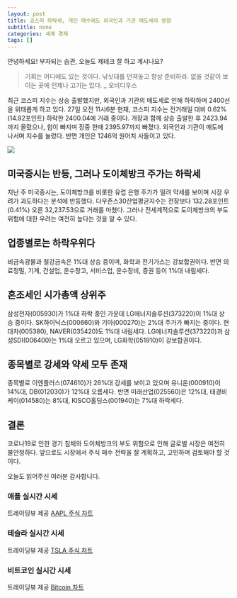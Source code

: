 ```yaml
---
layout: post
title: 코스피 하락세, 개인 매수에도 외국인과 기관 매도세의 영향
subtitle: none
categories: 세계 경제
tags: []
---
```


안녕하세요! 부자되는 습관, 오늘도 제테크 잘 하고 계시나요?

> 기회는 어디에도 있는 것이다. 낚싯대를 던져놓고 항상 준비하라. 없을 것같이 보이는 곳에 언제나 고기는 있다. _ 오비디우스




최근 코스피 지수는 상승 출발했지만, 외국인과 기관의 매도세로 인해 하락하며 2400선을 위태롭게 하고 있다. 27일 오전 11시6분 현재, 코스피 지수는 전거래일 대비 0.62% (14.92포인트) 하락한 2400.04에 거래 중이다. 개장과 함께 상승 출발한 후 2423.94까지 올랐으나, 힘이 빠지며 장중 한때 2395.97까지 빠졌다. 외국인과 기관이 매도에 나서며 지수를 눌렀다. 반면 개인은 1246억 원어치 사들이고 있다.



![](https://source.unsplash.com/800x450/?luxury)

##  미국증시는 반등, 그러나 도이체방크 주가는 하락세

지난 주 미국증시는, 도이체방크를 비롯한 유럽 은행 주가가 밀려 약세를 보이며 시장 우려가 과도하다는 분석에 반등했다. 다우존스30산업평균지수는 전장보다 132.28포인트(0.41%) 오른 32,237.53으로 거래를 마쳤다. 그러나 전세계적으로 도이체방크의 부도 위험에 대한 우려는 여전히 높다는 것을 알 수 있다.

## 업종별로는 하락우위다

비금속광물과 철강금속은 1%대 상승 중이며, 화학과 전기가스는 강보합권이다. 반면 의료정밀, 기계, 건설업, 운수창고, 서비스업, 운수장비, 증권 등이 1%대 내림세다.

## 혼조세인 시가총액 상위주

삼성전자(005930)가 1%대 하락 중인 가운데 LG에너지솔루션(373220)이 1%대 상승 중이다. SK하이닉스(000660)와 기아(000270)는 2%대 주가가 빠지는 중이다. 현대차(005380), NAVER(035420)도 1%대 내림세다. LG에너지솔루션(373220)과 삼성SDI(006400)는 1%대 오르고 있으며, LG화학(051910)이 강보합권이다.

## 종목별로 강세와 약세 모두 존재

종목별로 이엔플러스(074610)가 26%대 강세를 보이고 있으며 유니온(000910)이 14%대, DB(012030)가 12%대 오름세다. 반면 미래산업(025560)은 12%대, 태경비케이(014580)는 8%대, KISCO홀딩스(001940)는 7%대 하락세다.

## 결론

코로나19로 인한 경기 침체와 도이체방크의 부도 위험으로 인해 글로벌 시장은 여전히 불안정하다. 앞으로도 시장에서 주식 매수 전략을 잘 계획하고, 고민하며 검토해야 할 것이다.

오늘도 읽어주신 여러분 감사합니다.

### 애플 실시간 시세


<!-- TradingView Widget BEGIN -->
<div class="tradingview-widget-container">
  <div id="tradingview_6a264"></div>
  <div class="tradingview-widget-copyright">트레이딩뷰 제공 <a href="https://kr.tradingview.com/symbols/NASDAQ-AAPL/" rel="noopener" target="_blank"><span class="blue-text">AAPL 주식 차트</span></a></div>
  <script type="text/javascript" src="https://s3.tradingview.com/tv.js"></script>
  <script type="text/javascript">
  new TradingView.widget(
  {
  "autosize": true,
  "symbol": "NASDAQ:AAPL",
  "interval": "D",
  "timezone": "Asia/Seoul",
  "theme": "light",
  "style": "1",
  "locale": "kr",
  "toolbar_bg": "#f1f3f6",
  "enable_publishing": false,
  "hide_top_toolbar": true,
  "hide_legend": true,
  "save_image": false,
  "container_id": "tradingview_6a264"
}
  );
  </script>
</div>
<!-- TradingView Widget END -->


### 테슬라 실시간 시세


<!-- TradingView Widget BEGIN -->
<div class="tradingview-widget-container">
  <div id="tradingview_39d77"></div>
  <div class="tradingview-widget-copyright">트레이딩뷰 제공 <a href="https://kr.tradingview.com/symbols/NASDAQ-TSLA/" rel="noopener" target="_blank"><span class="blue-text">TSLA 주식 차트</span></a></div>
  <script type="text/javascript" src="https://s3.tradingview.com/tv.js"></script>
  <script type="text/javascript">
  new TradingView.widget(
  {
  "autosize": true,
  "symbol": "NASDAQ:TSLA",
  "interval": "D",
  "timezone": "Asia/Seoul",
  "theme": "light",
  "style": "1",
  "locale": "kr",
  "toolbar_bg": "#f1f3f6",
  "enable_publishing": false,
  "hide_top_toolbar": true,
  "hide_legend": true,
  "save_image": false,
  "container_id": "tradingview_39d77"
}
  );
  </script>
</div>
<!-- TradingView Widget END -->


### 비트코인 실시간 시세


<!-- TradingView Widget BEGIN -->
<div class="tradingview-widget-container">
  <div id="tradingview_3f91e"></div>
  <div class="tradingview-widget-copyright">트레이딩뷰 제공 <a href="https://kr.tradingview.com/symbols/BTCUSD/?exchange=BITSTAMP" rel="noopener" target="_blank"><span class="blue-text">Bitcoin 차트</span></a></div>
  <script type="text/javascript" src="https://s3.tradingview.com/tv.js"></script>
  <script type="text/javascript">
  new TradingView.widget(
  {
  "autosize": true,
  "symbol": "BITSTAMP:BTCUSD",
  "interval": "D",
  "timezone": "Asia/Seoul",
  "theme": "light",
  "style": "1",
  "locale": "kr",
  "toolbar_bg": "#f1f3f6",
  "enable_publishing": false,
  "hide_top_toolbar": true,
  "hide_legend": true,
  "save_image": false,
  "container_id": "tradingview_3f91e"
}
  );
  </script>
</div>
<!-- TradingView Widget END -->

